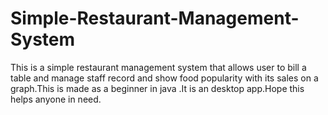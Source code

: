 # Simple-Restaurant-Management-System

This is a simple restaurant management system that allows user to bill a table and manage staff record and show food popularity with its
sales on a graph.This is made as a beginner in java .It is an desktop app.Hope this helps anyone in need.
